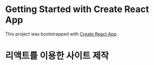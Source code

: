 # Getting Started with Create React App

This project was bootstrapped with [Create React App](https://github.com/facebook/create-react-app).

# 리액트를 이용한 사이트 제작
